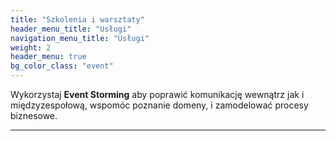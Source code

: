 ```yaml
---
title: "Szkolenia i warsztaty"
header_menu_title: "Usługi"
navigation_menu_title: "Usługi"
weight: 2
header_menu: true
bg_color_class: "event"
---
```


Wykorzystaj **Event Storming** aby poprawić komunikację wewnątrz jak i międzyzespołową, 
wspomóc poznanie domeny, i zamodelować procesy biznesowe.

---
